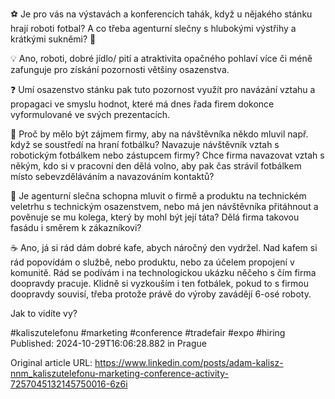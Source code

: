 ⚽ Je pro vás na výstavách a konferencích tahák, když u nějakého stánku hrají roboti fotbal? A co třeba agenturní slečny s hlubokými výstřihy a krátkými sukněmi? 👗


💡 Ano, roboti, dobré jídlo/ pití a atraktivita opačného pohlaví více či méně zafunguje pro získání pozornosti většiny osazenstva.


❓ Umí osazenstvo stánku pak tuto pozornost využít pro navázání vztahu a propagaci ve smyslu hodnot, které má dnes řada firem dokonce vyformulované ve svých prezentacích.


🤔 Proč by mělo být zájmem firmy, aby na návštěvníka někdo mluvil např. když se soustředí na hraní fotbálku? Navazuje návštěvník vztah s robotickým fotbálkem nebo zástupcem firmy? Chce firma navazovat vztah s někým, kdo si v pracovní den dělá volno, aby pak čas strávil fotbálkem místo sebevzděláváním a navazováním kontaktů?


🤔 Je agenturní slečna schopna mluvit o firmě a produktu na technickém veletrhu s technickým osazenstvem, nebo má jen návštěvníka přitáhnout a pověnuje se mu kolega, který by mohl být její táta? Dělá firma takovou fasádu i směrem k zákazníkovi?


☕ Ano, já si rád dám dobré kafe, abych náročný den vydržel. Nad kafem si rád popovídám o službě, nebo produktu, nebo za účelem propojení v komunitě. Rád se podívám i na technologickou ukázku něčeho s čím firma doopravdy pracuje. Klidně si vyzkouším i ten fotbálek, pokud to s firmou doopravdy souvisí, třeba protože právě do výroby zavádějí 6-osé roboty.


Jak to vidíte vy?


#kaliszutelefonu #marketing #conference #tradefair #expo #hiring
Published: 2024-10-29T16:06:28.882 in Prague

Original article URL: https://www.linkedin.com/posts/adam-kalisz-nnm_kaliszutelefonu-marketing-conference-activity-7257045132145750016-6z6i

[](./media/fotbal-robot.mp4)